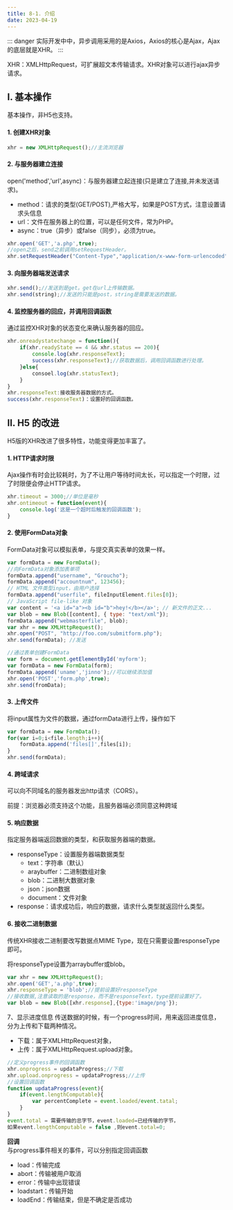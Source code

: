 ```yaml
---
title: 8-1. 介绍
date: 2023-04-19
---
```

::: danger
实际开发中中，异步调用采用的是Axios，Axios的核心是Ajax，Ajax的底层就是XHR。
:::

XHR：XMLHttpRequest，可扩展超文本传输请求。XHR对象可以进行ajax异步请求。
## Ⅰ. 基本操作
基本操作，非H5也支持。  

#### 1. 创建XHR对象
```js
xhr = new XMLHttpRequest();//主流浏览器
```

#### 2. 与服务器建立连接
open('method','url',async)：与服务器建立起连接(只是建立了连接,并未发送请求)。
- method：请求的类型(GET/POST),严格大写，如果是POST方式，注意设置请求头信息  
- url：文件在服务器上的位置，可以是任何文件，常为PHP。
- async：true（异步）或false（同步），必须为true。
```js
xhr.open('GET','a.php',true);
//open之后，send之前调用setRequestHeader。
xhr.setRequestHeader("Content-Type","application/x-www-form-urlencoded")
```

#### 3. 向服务器端发送请求
```js
xhr.send();//发送到是get。get在url上传输数据。
xhr.send(string);//发送的只能是post，string是需要发送的数据。
```
#### 4. 监控服务器的回应，并调用回调函数
通过监控XHR对象的状态变化来确认服务器的回应。
```js
xhr.onreadystatechange = function(){
    if(xhr.readyState == 4 && xhr.status == 200){
        console.log(xhr.responseText);
        success(xhr.responseText);//获取数据后，调用回调函数进行处理。
    }else{
        consoel.log(xhr.statusText);
    }
}
xhr.responseText:接收服务器数据的方式。
success(xhr.responseText)：设置好的回调函数。
```

## Ⅱ. H5 的改进
H5版的XHR改进了很多特性，功能变得更加丰富了。

#### 1. HTTP请求时限
Ajax操作有时会比较耗时，为了不让用户等待时间太长，可以指定一个时限，过了时限便会停止HTTP请求。
```js
xhr.timeout = 3000;//单位是毫秒
xhr.ontimeout = function(event){
    console.log('这是一个超时后触发的回调函数');
}
```

#### 2. 使用FormData对象
FormData对象可以模拟表单，与提交真实表单的效果一样。
```js
var formData = new FormData();
//向FormData对象添加表单项
formData.append("username", "Groucho");
formData.append("accountnum", 123456); 
// HTML 文件类型input，由用户选择
formData.append("userfile", fileInputElement.files[0]);
// JavaScript file-like 对象
var content = '<a id="a"><b id="b">hey!</b></a>'; // 新文件的正文...
var blob = new Blob([content], { type: "text/xml"});
formData.append("webmasterfile", blob);
var xhr = new XMLHttpRequest();
xhr.open("POST", "http://foo.com/submitform.php");
xhr.send(formData); //发送

//通过表单创建FormData
var form = document.getElementById('myform');
var formData = new FormData(form);
formData.append('uname','jinno');//可以继续添加值
xhr.open('POST','form.php',true);
xhr.send(fromData);
```

#### 3. 上传文件
将input属性为文件的数据，通过formData进行上传，操作如下
```js
var formData = new FormData();
for(var i=0;i<file.length;i++){
    formData.append('files[]',files[i]);
}
xhr.send(formData);
```

#### 4. 跨域请求
可以向不同域名的服务器发出http请求（CORS）。  

前提：浏览器必须支持这个功能，且服务器端必须同意这种跨域
#### 5. 响应数据
指定服务器端返回数据的类型，和获取服务器端的数据。
- responseType：设置服务器端数据类型
    - text：字符串（默认）
    - araybuffer：二进制数组对象
    - blob：二进制大数据对象
    - json：json数据
    - document：文件对象
- response：请求成功后，响应的数据，请求什么类型就返回什么类型。

#### 6. 接收二进制数据
传统XHR接收二进制要改写数据点MIME Type，现在只需要设置responseType即可。  

将responseType设置为arraybuffer或blob。
```js
var xhr = new XMLHttpRequest();
xhr.open('GET','a.php',true);
xhr.responseType = 'blob';//提前设置好responseType
//接收数据,注意读取的是response，而不是responseText，type提前设置好了。
var blob = new Blob([xhr.response],{type:'image/png'});
```
7、显示进度信息
传送数据的时候，有一个progress时间，用来返回进度信息，分为上传和下载两种情况。
- 下载：属于XMLHttpRequest对象，
- 上传：属于XMLHttpRequest.upload对象。
```js
//定义progress事件的回调函数
xhr.onprogress = updataProgress;//下载
xhr.upload.onprogress = updataProgress;//上传
//设置回调函数
function updataProgress(event){
    if(event.lengthComputable){
        var percentComplete = event.loaded/event.tatal;
    }
}
event.total = 需要传输的总字节，event.loaded=已经传输的字节，
如果event.lengthComputable = false ,则event.total=0;
```

**回调**  
与progress事件相关的事件，可以分别指定回调函数
- load：传输完成
- abort：传输被用户取消        
- error：传输中出现错误
- loadstart：传输开始
- loadEnd：传输结束，但是不确定是否成功


